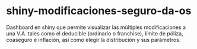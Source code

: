 # shiny-modificaciones-seguro-da-os
Dashboard en shiny que permite visualizar las múltiples modificaciones a una V.A. tales como el deducible (ordinario o franchise), límite de póliza, coaseguro e inflación, así como elegir la distribución y sus parámetros.
